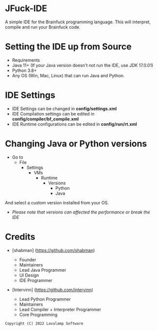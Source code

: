 # JFuck-IDE

A simple IDE for the Brainfuck programming language. This will interpret, compile and run your Brainfuck code. 


# Setting the IDE up from Source

- Requirements
- Java 11+ (If your Java version doesn't not run the IDE, use JDK 17.0.01)
- Python 3.8+
- Any OS (Win, Mac, Linux) that can run Java and Python.

# IDE Settings

- IDE Settings can be changed in **config/settings.xml**
- IDE Compilation settings can be edited in **config/compiler/bf_compile.xml**
- IDE Runtime configurations can be edited in **config/run/rt.xml**

# Changing Java or Python versions

- Go to
  - File
    - Settings
      - VMs
        - Runtime
          - Versions
            - Python
            - Java
            
And select a custom version installed from your OS.

- *Please note that versions can affected the performance or break the IDE*

# Credits

- [shabman] (https://github.com/shabman)
  - Founder
  - Maintainers
  - Lead Java Programmer
  - UI Design
  - IDE Programmer

- [Intervinn] (https://github.com/intervinn)
  - Lead Python Programmer
  - Maintainers
  - Lead Compiler + Interpreter Programmer
  - Core Programming


`Copyright (C) 2022 Lavalamp Software`
